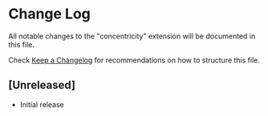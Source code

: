 # Change Log

All notable changes to the "concentricity" extension will be documented in this file.

Check [Keep a Changelog](http://keepachangelog.com/) for recommendations on how to structure this file.

## [Unreleased]

- Initial release
